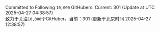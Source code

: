 Committed to Following `10,000` GitHubers. Current: <!-- FOLLOWING_COUNT -->301<!-- FOLLOWING_COUNT --> (Update at UTC <!-- LAST_UPDATED -->2025-04-27 04:38:57<!-- LAST_UPDATED -->)<br>
致力于关注`10,000`个GitHuber。当前：<!-- FOLLOWING_COUNT -->301<!-- FOLLOWING_COUNT --> (更新于北京时间 <!-- LAST_UPDATED_CST -->2025-04-27 12:38:57<!-- LAST_UPDATED_CST -->)
